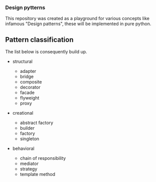 ### Design pytterns

This repository was created as a playground for various concepts like infamous "Design patterns",
these will be implemented in pure python.

## Pattern classification

The list below is consequently build up.

- structural
  - adapter
  - bridge
  - composite
  - decorator
  - facade
  - flyweight
  - proxy

- creational
  - abstract factory
  - builder
  - factory
  - singleton

- behavioral
  - chain of responsibility
  - mediator
  - strategy
  - template method
